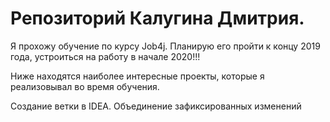 # Репозиторий Калугина Дмитрия.

Я прохожу обучение по курсу Job4j. Планирую его пройти к концу 2019 года, устроиться на работу в начале 2020!!!

Ниже находятся наиболее интересные проекты, которые я реализовывал во время обучения.

Создание ветки в IDEA.
Объединение зафиксированных изменений